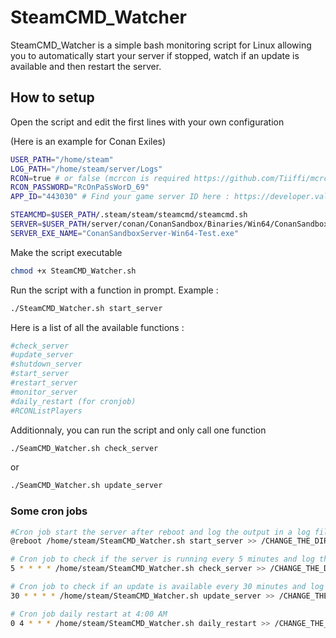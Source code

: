 # SteamCMD_Watcher

SteamCMD_Watcher is a simple bash monitoring script for Linux allowing you to automatically start your server if stopped, watch if an update is available and then restart the server.

## How to setup

Open the script and edit the first lines with your own configuration

(Here is an example for Conan Exiles)

```bash
USER_PATH="/home/steam"
LOG_PATH="/home/steam/server/Logs"
RCON=true # or false (mcrcon is required https://github.com/Tiiffi/mcrcon)
RCON_PASSWORD="RcOnPaSsWorD_69"
APP_ID="443030" # Find your game server ID here : https://developer.valvesoftware.com/wiki/SteamCMD#Game_Servers

STEAMCMD=$USER_PATH/.steam/steam/steamcmd/steamcmd.sh
SERVER=$USER_PATH/server/conan/ConanSandbox/Binaries/Win64/ConanSandboxServer-Win64-Test.exe
SERVER_EXE_NAME="ConanSandboxServer-Win64-Test.exe"
```

Make the script executable

```bash
chmod +x SteamCMD_Watcher.sh
```

Run the script with a function in prompt. Example :

```bash
./SteamCMD_Watcher.sh start_server
```

Here is a list of all the available functions :

```bash
#check_server
#update_server
#shutdown_server
#start_server
#restart_server
#monitor_server
#daily_restart (for cronjob)
#RCONListPlayers
```

Additionnaly, you can run the script and only call one function

```bash
./SeamCMD_Watcher.sh check_server
```

or

```bash
./SeamCMD_Watcher.sh update_server
```

### Some cron jobs

```bash
#Cron job start the server after reboot and log the output in a log file silently
@reboot /home/steam/SteamCMD_Watcher.sh start_server >> /CHANGE_THE_DIRECTORY_HERE/Logs/Server_verbose.log > /dev/null 2>&1 &

# Cron job to check if the server is running every 5 minutes and log the output silently
5 * * * * /home/steam/SteamCMD_Watcher.sh check_server >> /CHANGE_THE_DIRECTORY_HERE/Logs/Server_verbose.log > /dev/null 2>&1 &

# Cron job to check if an update is available every 30 minutes and log the output silently
30 * * * * /home/steam/SteamCMD_Watcher.sh update_server >> /CHANGE_THE_DIRECTORY_HERE/Server_verbose.log > /dev/null 2>&1 &

# Cron job daily restart at 4:00 AM
0 4 * * * /home/steam/SteamCMD_Watcher.sh daily_restart >> /CHANGE_THE_DIRECTORY_HERE/Server_verbose.log > /dev/null 2>&1 &

```
